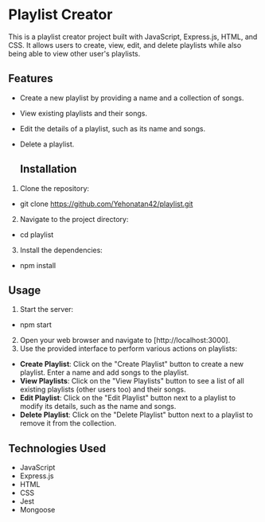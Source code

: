 # Playlist Creator

This is a playlist creator project built with JavaScript, Express.js, HTML, and CSS. It allows users to create, view, edit, and delete playlists while also being able to view other user's playlists.

## Features

- Create a new playlist by providing a name and a collection of songs.
- View existing playlists and their songs.
- Edit the details of a playlist, such as its name and songs.
- Delete a playlist.

  ## Installation

1. Clone the repository:
- git clone https://github.com/Yehonatan42/playlist.git
  
2. Navigate to the project directory:
- cd playlist

3. Install the dependencies:
- npm install

## Usage

1. Start the server:
- npm start
2. Open your web browser and navigate to [http://localhost:3000].
3. Use the provided interface to perform various actions on playlists:

- **Create Playlist**: Click on the "Create Playlist" button to create a new playlist. Enter a name and add songs to the playlist.
- **View Playlists**: Click on the "View Playlists" button to see a list of all existing playlists (other users too) and their songs.
- **Edit Playlist**: Click on the "Edit Playlist" button next to a playlist to modify its details, such as the name and songs.
- **Delete Playlist**: Click on the "Delete Playlist" button next to a playlist to remove it from the collection.

## Technologies Used

- JavaScript
- Express.js
- HTML
- CSS
- Jest
- Mongoose

